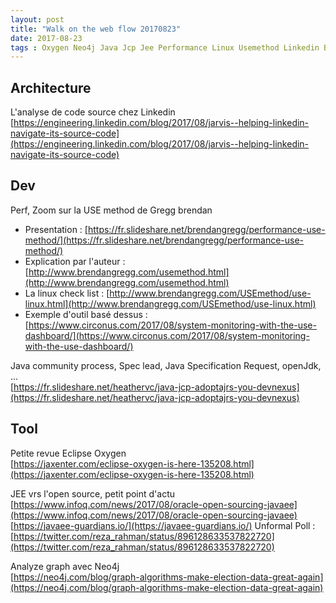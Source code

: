 ```yaml
---
layout: post
title: "Walk on the web flow 20170823"
date: 2017-08-23
tags : Oxygen Neo4j Java Jcp Jee Performance Linux Usemethod Linkedin Brendan Webflowwalk
---
```


## Architecture

L'analyse de code source chez Linkedin  
[https://engineering.linkedin.com/blog/2017/08/jarvis--helping-linkedin-navigate-its-source-code](https://engineering.linkedin.com/blog/2017/08/jarvis--helping-linkedin-navigate-its-source-code)

## Dev

Perf, Zoom sur la USE method de Gregg brendan  
* Presentation : [https://fr.slideshare.net/brendangregg/performance-use-method/](https://fr.slideshare.net/brendangregg/performance-use-method/)
* Explication par l'auteur : [http://www.brendangregg.com/usemethod.html](http://www.brendangregg.com/usemethod.html)
* La linux check list : [http://www.brendangregg.com/USEmethod/use-linux.html](http://www.brendangregg.com/USEmethod/use-linux.html)
* Exemple d'outil basé dessus : [https://www.circonus.com/2017/08/system-monitoring-with-the-use-dashboard/](https://www.circonus.com/2017/08/system-monitoring-with-the-use-dashboard/)

Java community process, Spec lead, Java Specification Request, openJdk, ...  
[https://fr.slideshare.net/heathervc/java-jcp-adoptajrs-you-devnexus](https://fr.slideshare.net/heathervc/java-jcp-adoptajrs-you-devnexus)

## Tool

Petite revue Eclipse Oxygen  
[https://jaxenter.com/eclipse-oxygen-is-here-135208.html](https://jaxenter.com/eclipse-oxygen-is-here-135208.html)

JEE vrs l'open source, petit point d'actu  
[https://www.infoq.com/news/2017/08/oracle-open-sourcing-javaee](https://www.infoq.com/news/2017/08/oracle-open-sourcing-javaee)
[https://javaee-guardians.io/](https://javaee-guardians.io/)
Unformal Poll : [https://twitter.com/reza_rahman/status/896128633537822720](https://twitter.com/reza_rahman/status/896128633537822720)

Analyze graph avec Neo4j  
[https://neo4j.com/blog/graph-algorithms-make-election-data-great-again](https://neo4j.com/blog/graph-algorithms-make-election-data-great-again)
